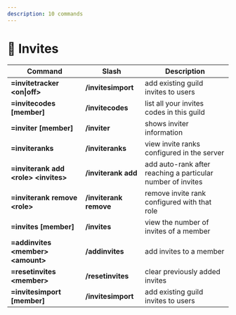 ```yaml
---
description: 10 commands
---
```


# 📨 Invites

| Command                                | Slash                  | Description                                                 |
| -------------------------------------- | ---------------------- | ----------------------------------------------------------- |
| **=invitetracker \<on\|off>**          | **/invitesimport**     | add existing guild invites to users                         |
| **=invitecodes \[member]**             | **/invitecodes**       | list all your invites codes in this guild                   |
| **=inviter \[member]**                 | **/inviter**           | shows inviter information                                   |
| **=inviteranks**                       | **/inviteranks**       | view invite ranks configured in the server                  |
| **=inviterank add \<role> \<invites>** | **/inviterank add**    | add auto-rank after reaching a particular number of invites |
| **=inviterank remove \<role>**         | **/inviterank remove** | remove invite rank configured with that role                |
| **=invites \[member]**                 | **/invites**           | view the number of invites of a member                      |
| **=addinvites \<member> \<amount>**    | **/addinvites**        | add invites to a member                                     |
| **=resetinvites \<member>**            | **/resetinvites**      | clear previously added invites                              |
| **=invitesimport \[member]**           | **/invitesimport**     | add existing guild invites to users                         |
